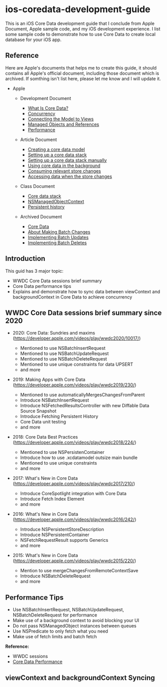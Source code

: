 # ios-coredata-development-guide

This is an iOS Core Data development guide that I conclude from Apple Document, Apple sample code, and my iOS development experience. I list some sample code to demonstrate how to use Core Data to create local database for your iOS app.

## Reference

Here are Apple's documents that helps me to create this guide, it should contains all Apple's official document, including those document which is archived. If somthing isn't list here, please let me know and I will update it.

- Apple

  - Development Document
    - [What Is Core Data?](https://developer.apple.com/library/archive/documentation/Cocoa/Conceptual/CoreData/index.html#//apple_ref/doc/uid/TP40001075-CH2-SW1)
    - [Concurrency](https://developer.apple.com/library/archive/documentation/Cocoa/Conceptual/CoreData/Concurrency.html#//apple_ref/doc/uid/TP40001075-CH24-SW1)
    - [Connecting the Model to Views](https://developer.apple.com/library/archive/documentation/Cocoa/Conceptual/CoreData/nsfetchedresultscontroller.html#//apple_ref/doc/uid/TP40001075-CH8-SW1)
    - [Managed Objects and References](https://developer.apple.com/library/archive/documentation/Cocoa/Conceptual/CoreData/MO_Lifecycle.html#//apple_ref/doc/uid/TP40001075-CH31-SW1)
    - [Performance](https://developer.apple.com/library/archive/documentation/Cocoa/Conceptual/CoreData/Performance.html#//apple_ref/doc/uid/TP40001075-CH25-SW1)

  - Article Document
    - [Creating a core data model](https://developer.apple.com/documentation/coredata/creating_a_core_data_model)
    - [Setting up a core data stack](https://developer.apple.com/documentation/coredata/setting_up_a_core_data_stack)
    - [Setting up a core data stack manually](https://developer.apple.com/documentation/coredata/setting_up_a_core_data_stack/setting_up_a_core_data_stack_manually)
    - [Using core data in the background](https://developer.apple.com/documentation/coredata/using_core_data_in_the_background)
    - [Consuming relevant store changes](https://developer.apple.com/documentation/coredata/consuming_relevant_store_changes)
    - [Accessing data when the store changes](https://developer.apple.com/documentation/coredata/accessing_data_when_the_store_changes)

  - Class Document
    - [Core data stack](https://developer.apple.com/documentation/coredata/core_data_stack)
    - [NSManagedObjectContext](https://developer.apple.com/documentation/coredata/nsmanagedobjectcontext)
    - [Persistent history](https://developer.apple.com/documentation/coredata/persistent_history)

  - Archived Document
    - [Core Data](https://developer.apple.com/library/archive/documentation/DataManagement/Devpedia-CoreData/Introduction.html#//apple_ref/doc/uid/TP40010398-CH33-DontLinkElementID_2)
    - [About Making Batch Changes](https://developer.apple.com/library/archive/featuredarticles/CoreData_Batch_Guide/Introduction/Introduction.html#//apple_ref/doc/uid/TP40016719-SW1)
    - [Implementing Batch Updates](https://developer.apple.com/library/archive/featuredarticles/CoreData_Batch_Guide/BatchUpdates/BatchUpdates.html#//apple_ref/doc/uid/TP40016086-CH2-SW1)
    - [Implementing Batch Deletes](https://developer.apple.com/library/archive/featuredarticles/CoreData_Batch_Guide/BatchDeletes/BatchDeletes.html#//apple_ref/doc/uid/TP40016086-CH3-SW1)


## Introduction

This guid has 3 major topic:
- WWDC Core Data sessions brief summary
- Core Data performance tips
- Explains and demonstrate how to sync data between viewContext and backgroundContext in Core Data to achieve concurrency

## WWDC Core Data sessions brief summary since 2020

- 2020: Core Data: Sundries and maxims (https://developer.apple.com/videos/play/wwdc2020/10017/)
  - Mentioned to use NSBatchInsertRequest
  - Mentioned to use NSBatchUpdateRequest
  - Mentioned to use NSBatchDeleteRequest
  - Mentioned to use unique constraints for data UPSERT
  - and more

- 2019: Making Apps with Core Data (https://developer.apple.com/videos/play/wwdc2019/230/)
  - Mentioned to use automaticallyMergesChangesFromParent
  - Introduce NSBatchInsertRequest
  - Introduce NSFetchedResultsController with new Diffable Data Source Snapshot
  - Introduce Fetching Persistent History
  - Core Data unit testing
  - and more

- 2018: Core Data Best Practices (https://developer.apple.com/videos/play/wwdc2018/224/)
  - Mentioned to use NSPersistenContainer
  - Introduce how to use .xcdatamodel outsize main bundle
  - Mentioned to use unique constraints
  - and more

- 2017: What's New in Core Data (https://developer.apple.com/videos/play/wwdc2017/210/)
  - Introduce CoreSpotlight integration with Core Data
  - Introduce Fetch Index Element
  - and more

- 2016: What's New in Core Data (https://developer.apple.com/videos/play/wwdc2016/242/)
  - Introduce NSPersistentStoreDescription
  - Introduce NSPersistentContainer
  - NSFetchRequestResult supports Generics
  - and more

- 2015: What's New in Core Data (https://developer.apple.com/videos/play/wwdc2015/220/)
  - Mention to use mergeChangesFromRemoteContextSave
  - Introduce NSBatchDeleteRequest
  - and more

## Performance Tips

- Use NSBatchInsertRequest, NSBatchUpdateRequest, NSBatchDeleteRequest for performance
- Make use of a background context to avoid blocking your UI
- Do not pass NSManagedObject instances between queues
- Use NSPredicate to only fetch what you need
- Make use of fetch limits and batch fetch

**Reference:**
- WWDC sessions
- [Core Data Performance](https://www.avanderlee.com/swift/core-data-performance/)

## viewContext and backgroundContext Syncing






































